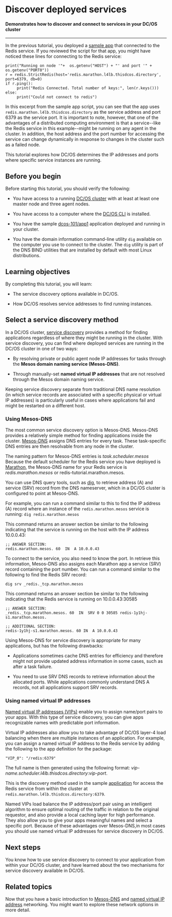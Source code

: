 # Discover deployed services

<h4 class="summary">Demonstrates how to discover and connect to services in your DC/OS cluster</h4>

---
In the previous tutorial, you deployed a [sample app](https://raw.githubusercontent.com/joerg84/dcos-101/master/app1/app1.py) that connected to the Redis service. If you reviewed the script for that app, you might have noticed these lines for connecting to the Redis service:

```
print("Running on node '"+  os.getenv("HOST") + "' and port '" + os.getenv("PORT0"))
r = redis.StrictRedis(host='redis.marathon.l4lb.thisdcos.directory', port=6379, db=0)
if r.ping():
     print("Redis Connected. Total number of keys:", len(r.keys()))
else:
     print("Could not connect to redis")
```

In this excerpt from the sample app script, you can see that the app uses `redis.marathon.l4lb.thisdcos.directory` as the service address and port 6379 as the service port. It is important to note, however, that one of the advantages of a distributed computing environment is that a service--like the Redis service in this example--might be running on any agent in the cluster. In addition, the host address and the port number for accessing the service can change dynamically in response to changes in the cluster such as a failed node.

This tutorial explores how DC/OS determines the IP addresses and ports where specific service instances are running.

## Before you begin
Before starting this tutorial, you should verify the following:

- You have access to a running [DC/OS cluster](../start-here/) with at least at least one master node and three agent nodes.

- You have access to a computer where the [DC/OS CLI](../cli/) is installed.

- You have the sample [dcos-101/app1](/tutorials/dcos-101/app1/) application deployed and running in your cluster.

- You have the domain information command-line utility `dig` available on the computer you use to connect to the cluster. The `dig` utility is part of the DNS BIND utilities that are installed by default with most Linux distributions.

## Learning objectives
By completing this tutorial, you will learn:

- The service discovery options available in DC/OS.

- How DC/OS resolves service addresses to find running instances.

## Select a service discovery method
In a DC/OS cluster, [service discovery](/1.13/networking/) provides a method for finding applications regardless of where they might be running in the cluster. With service discovery, you can find where deployed services are running in the DC/OS cluster in one of two ways:

 - By resolving private or public agent node IP addresses for tasks through the **Mesos domain naming service (Mesos-DNS)**.
 
 - Through manually-set **named virtual IP addresses** that are not resolved through the Mesos domain naming service.

Keeping service discovery separate from traditional DNS name resolution (in which service records are associated with a specific physical or virtual IP addresses) is particularly useful in cases where applications fail and might be restarted on a different host.

### Using Mesos-DNS
The most common service discovery option is Mesos-DNS. Mesos-DNS provides a relatively simple method for finding applications inside the cluster. [Mesos-DNS](/networking/mesos-dns/) assigns DNS entries for every task. These task-specific DNS entries are then resolvable from any node in the cluster. 

The naming pattern for Mesos-DNS entries is  *task.scheduler.mesos* Because the default scheduler for the Redis service you have deployed is [Marathon](/overview/architecture/components/#marathon), the Mesos-DNS name for your Redis service is *redis.marathon.mesos* or redis-tutorial.marathon.mesos.

You can use DNS query tools, such as [dig](https://linux.die.net/man/1/dig), to retrieve address (A) and service (SRV) record from the DNS nameserver, which in a DC/OS cluster is configured to point at Mesos-DNS.

For example, you can run a command similar to this to find the IP address (A) record where an instance of the `redis.marathon.mesos` service is running:
 `dig redis.marathon.mesos`

This command returns an answer section be similar to the following indicating that the service is running on the host with the IP address 10.0.0.43:

 ```
 ;; ANSWER SECTION:
 redis.marathon.mesos. 60  IN  A 10.0.0.43
 ```
To connect to the service, you also need to know the port. In retrieve this information, Mesos-DNS also assigns each Marathon app a service (SRV) record containing the port number. You can run a command similar to the following to find the Redis SRV record:

 `dig srv _redis._tcp.marathon.mesos`

This command returns an answer section be similar to the following indicating that the Redis service is running on 10.0.0.43:30585

 ```
 ;; ANSWER SECTION:
 _redis._tcp.marathon.mesos. 60  IN  SRV 0 0 30585 redis-1y1hj-s1.marathon.mesos.

 ;; ADDITIONAL SECTION:
 redis-1y1hj-s1.marathon.mesos. 60 IN  A 10.0.0.43
 ```

Using Mesos-DNS for service discovery is appropriate for many applications, but has the following drawbacks:

- Applications sometimes cache DNS entries for efficiency and therefore might not provide updated address information in some cases, such as after a task failure.

- You need to use SRV DNS records to retrieve information about the allocated ports. While applications commonly understand DNS A records, not all applications support SRV records.

### Using named virtual IP addresses
[Named virtual IP addresses (VIPs)](/networking/load-balancing-vips/) enable you to assign name/port pairs to your apps. With this type of service discovery, you can give apps recognizable names with predictable port information. 

Virtual IP addresses also allow you to take advantage of DC/OS layer-4 load balancing when there are multiple instances of an application. For example, you can assign a named virtual IP address to the Redis service by adding the following to the app definition for the package:

 ```
 "VIP_0": "/redis:6379"
 ```

 The full name is then generated using the following format:
 *vip-name.scheduler.l4lb.thisdcos.directory:vip-port*.

This is the discovery method used in the sample [application](https://raw.githubusercontent.com/joerg84/dcos-101/master/app1/app1.py) for access the Redis service from within the cluster at `redis.marathon.l4lb.thisdcos.directory:6379`.

Named VIPs load balance the IP address/port pair using an intelligent algorithm to ensure optimal routing of the traffic in relation to the original requestor, and also provide a local caching layer for high performance. They also allow you to give your apps meaningful names and select a specific port. Because of these advantages over Mesos-DNS,in most cases you should use named virtual IP addresses for service discovery in DC/OS.

## Next steps
You know how to use service discovery to connect to your application from within your DC/OS cluster, and have learned about the two mechanisms for service discovery available in DC/OS.

## Related topics
Now that you have a basic introduction to [Mesos-DNS](#mesos-dns) and [named virtual IP address](#named-vips) networking. You might want to explore these network options in more detail.
